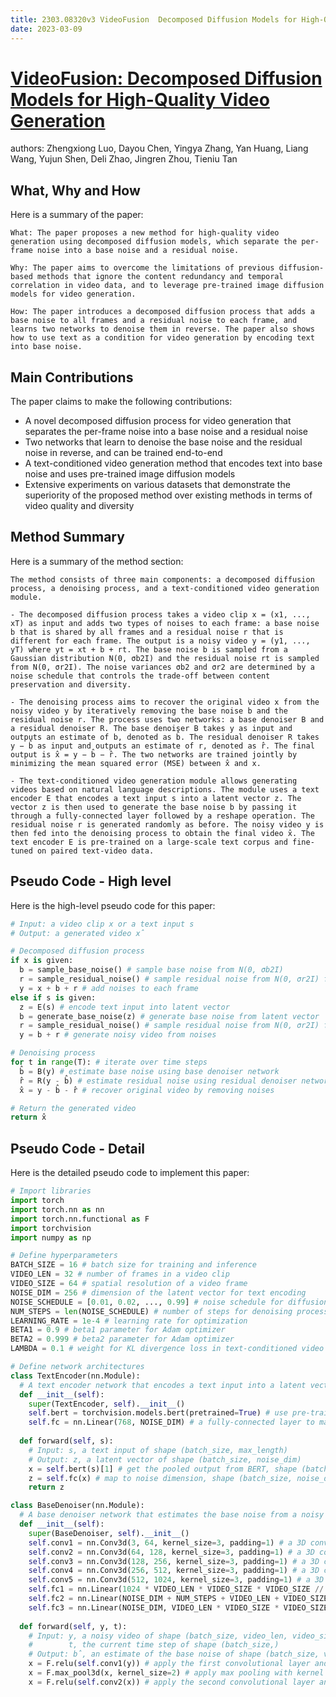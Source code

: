 ```yaml
---
title: 2303.08320v3 VideoFusion  Decomposed Diffusion Models for High-Quality Video Generation
date: 2023-03-09
---
```


# [VideoFusion: Decomposed Diffusion Models for High-Quality Video Generation](http://arxiv.org/abs/2303.08320v3)

authors: Zhengxiong Luo, Dayou Chen, Yingya Zhang, Yan Huang, Liang Wang, Yujun Shen, Deli Zhao, Jingren Zhou, Tieniu Tan


## What, Why and How

[1]: https://arxiv.org/abs/2303.08320v3 "[2303.08320v3] VideoFusion: Decomposed Diffusion Models for High ..."
[2]: https://arxiv.org/pdf/2303.08320v3.pdf "VideoFusion: Decomposed Diffusion Models for High-Quality ... - arXiv.org"
[3]: https://arxiv.org/pdf/2103.08320v3.pdf "No PDF for 2103.08320v3 - arXiv.org"
[4]: https://arxiv.org/pdf/2303.08320v3.pdf?ref=blog.paperspace.com "arXiv.org"

Here is a summary of the paper:

```
What: The paper proposes a new method for high-quality video generation using decomposed diffusion models, which separate the per-frame noise into a base noise and a residual noise.

Why: The paper aims to overcome the limitations of previous diffusion-based methods that ignore the content redundancy and temporal correlation in video data, and to leverage pre-trained image diffusion models for video generation.

How: The paper introduces a decomposed diffusion process that adds a base noise to all frames and a residual noise to each frame, and learns two networks to denoise them in reverse. The paper also shows how to use text as a condition for video generation by encoding text into base noise.
```

## Main Contributions

[1]: https://arxiv.org/abs/2303.08320v3 "[2303.08320v3] VideoFusion: Decomposed Diffusion Models for High ..."
[2]: https://arxiv.org/pdf/2303.08320v3.pdf "VideoFusion: Decomposed Diffusion Models for High-Quality ... - arXiv.org"
[3]: https://arxiv.org/pdf/2103.08320v3.pdf "No PDF for 2103.08320v3 - arXiv.org"
[4]: https://arxiv.org/pdf/2303.08320v3.pdf?ref=blog.paperspace.com "arXiv.org"

The paper claims to make the following contributions:

- A novel decomposed diffusion process for video generation that separates the per-frame noise into a base noise and a residual noise
- Two networks that learn to denoise the base noise and the residual noise in reverse, and can be trained end-to-end
- A text-conditioned video generation method that encodes text into base noise and uses pre-trained image diffusion models
- Extensive experiments on various datasets that demonstrate the superiority of the proposed method over existing methods in terms of video quality and diversity

## Method Summary

[1]: https://arxiv.org/abs/2303.08320v3 "[2303.08320v3] VideoFusion: Decomposed Diffusion Models for High ..."
[2]: https://arxiv.org/pdf/2303.08320v3.pdf "VideoFusion: Decomposed Diffusion Models for High-Quality ... - arXiv.org"
[3]: https://arxiv.org/pdf/2103.08320v3.pdf "No PDF for 2103.08320v3 - arXiv.org"
[4]: https://arxiv.org/pdf/2303.08320v3.pdf?ref=blog.paperspace.com "arXiv.org"

Here is a summary of the method section:

```
The method consists of three main components: a decomposed diffusion process, a denoising process, and a text-conditioned video generation module.

- The decomposed diffusion process takes a video clip x = (x1, ..., xT) as input and adds two types of noises to each frame: a base noise b that is shared by all frames and a residual noise r that is different for each frame. The output is a noisy video y = (y1, ..., yT) where yt = xt + b + rt. The base noise b is sampled from a Gaussian distribution N(0, σb2I) and the residual noise rt is sampled from N(0, σr2I). The noise variances σb2 and σr2 are determined by a noise schedule that controls the trade-off between content preservation and diversity.

- The denoising process aims to recover the original video x from the noisy video y by iteratively removing the base noise b and the residual noise r. The process uses two networks: a base denoiser B and a residual denoiser R. The base denoiser B takes y as input and outputs an estimate of b, denoted as b̂. The residual denoiser R takes y − b̂ as input and outputs an estimate of r, denoted as r̂. The final output is x̂ = y − b̂ − r̂. The two networks are trained jointly by minimizing the mean squared error (MSE) between x̂ and x.

- The text-conditioned video generation module allows generating videos based on natural language descriptions. The module uses a text encoder E that encodes a text input s into a latent vector z. The vector z is then used to generate the base noise b by passing it through a fully-connected layer followed by a reshape operation. The residual noise r is generated randomly as before. The noisy video y is then fed into the denoising process to obtain the final video x̂. The text encoder E is pre-trained on a large-scale text corpus and fine-tuned on paired text-video data.
```

## Pseudo Code - High level

Here is the high-level pseudo code for this paper:

```python
# Input: a video clip x or a text input s
# Output: a generated video x̂

# Decomposed diffusion process
if x is given:
  b = sample_base_noise() # sample base noise from N(0, σb2I)
  r = sample_residual_noise() # sample residual noise from N(0, σr2I) for each frame
  y = x + b + r # add noises to each frame
else if s is given:
  z = E(s) # encode text input into latent vector
  b = generate_base_noise(z) # generate base noise from latent vector
  r = sample_residual_noise() # sample residual noise from N(0, σr2I) for each frame
  y = b + r # generate noisy video from noises

# Denoising process
for t in range(T): # iterate over time steps
  b̂ = B(y) # estimate base noise using base denoiser network
  r̂ = R(y - b̂) # estimate residual noise using residual denoiser network
  x̂ = y - b̂ - r̂ # recover original video by removing noises

# Return the generated video
return x̂
```


## Pseudo Code - Detail

Here is the detailed pseudo code to implement this paper:

```python
# Import libraries
import torch
import torch.nn as nn
import torch.nn.functional as F
import torchvision
import numpy as np

# Define hyperparameters
BATCH_SIZE = 16 # batch size for training and inference
VIDEO_LEN = 32 # number of frames in a video clip
VIDEO_SIZE = 64 # spatial resolution of a video frame
NOISE_DIM = 256 # dimension of the latent vector for text encoding
NOISE_SCHEDULE = [0.01, 0.02, ..., 0.99] # noise schedule for diffusion process
NUM_STEPS = len(NOISE_SCHEDULE) # number of steps for denoising process
LEARNING_RATE = 1e-4 # learning rate for optimization
BETA1 = 0.9 # beta1 parameter for Adam optimizer
BETA2 = 0.999 # beta2 parameter for Adam optimizer
LAMBDA = 0.1 # weight for KL divergence loss in text-conditioned video generation

# Define network architectures
class TextEncoder(nn.Module):
  # A text encoder network that encodes a text input into a latent vector
  def __init__(self):
    super(TextEncoder, self).__init__()
    self.bert = torchvision.models.bert(pretrained=True) # use pre-trained BERT model
    self.fc = nn.Linear(768, NOISE_DIM) # a fully-connected layer to map BERT output to noise dimension
  
  def forward(self, s):
    # Input: s, a text input of shape (batch_size, max_length)
    # Output: z, a latent vector of shape (batch_size, noise_dim)
    x = self.bert(s)[1] # get the pooled output from BERT, shape (batch_size, 768)
    z = self.fc(x) # map to noise dimension, shape (batch_size, noise_dim)
    return z

class BaseDenoiser(nn.Module):
  # A base denoiser network that estimates the base noise from a noisy video
  def __init__(self):
    super(BaseDenoiser, self).__init__()
    self.conv1 = nn.Conv3d(3, 64, kernel_size=3, padding=1) # a 3D convolutional layer with 64 filters
    self.conv2 = nn.Conv3d(64, 128, kernel_size=3, padding=1) # a 3D convolutional layer with 128 filters
    self.conv3 = nn.Conv3d(128, 256, kernel_size=3, padding=1) # a 3D convolutional layer with 256 filters
    self.conv4 = nn.Conv3d(256, 512, kernel_size=3, padding=1) # a 3D convolutional layer with 512 filters
    self.conv5 = nn.Conv3d(512, 1024, kernel_size=3, padding=1) # a 3D convolutional layer with 1024 filters
    self.fc1 = nn.Linear(1024 * VIDEO_LEN * VIDEO_SIZE * VIDEO_SIZE // (32 * 32), NOISE_DIM) # a fully-connected layer to map the flattened features to noise dimension
    self.fc2 = nn.Linear(NOISE_DIM + NUM_STEPS + VIDEO_LEN + VIDEO_SIZE + VIDEO_SIZE + NOISE_DIM, NOISE_DIM) # a fully-connected layer to combine the features with conditioning information
    self.fc3 = nn.Linear(NOISE_DIM, VIDEO_LEN * VIDEO_SIZE * VIDEO_SIZE * 3) # a fully-connected layer to map the features to base noise dimension
  
  def forward(self, y, t):
    # Input: y, a noisy video of shape (batch_size, video_len, video_size, video_size, 3)
    #        t, the current time step of shape (batch_size,)
    # Output: b̂, an estimate of the base noise of shape (batch_size, video_len * video_size * video_size * 3)
    x = F.relu(self.conv1(y)) # apply the first convolutional layer and ReLU activation, shape (batch_size, 64, video_len, video_size, video_size)
    x = F.max_pool3d(x, kernel_size=2) # apply max pooling with kernel size 2, shape (batch_size, 64, video_len // 2 , video_size // 2 , video_size //2 )
    x = F.relu(self.conv2(x)) # apply the second convolutional layer and ReLU activation